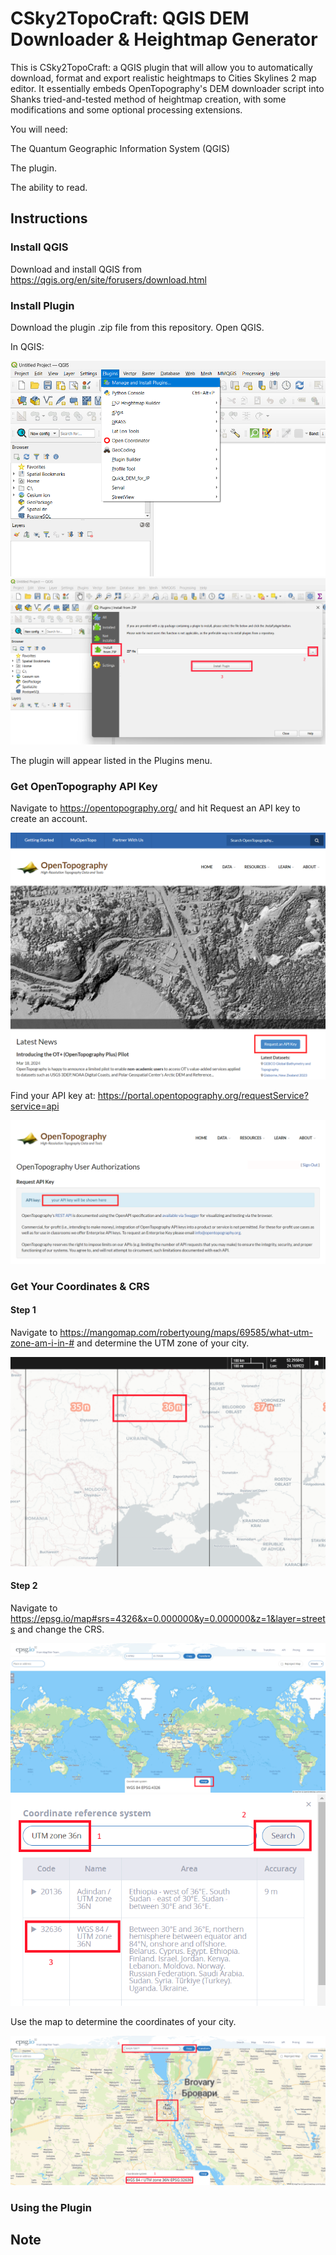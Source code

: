 # CSky2TopoCraft: QGIS DEM Downloader & Heightmap Generator
This is CSky2TopoCraft: a QGIS plugin that will allow you to automatically download, format and export realistic heightmaps to Cities Skylines 2 map editor. It essentially embeds OpenTopography's DEM downloader script into Shanks tried-and-tested method of heightmap creation, with some modifications and some optional processing extensions.

You will need:

The Quantum Geographic Information System (QGIS)

The plugin.

The ability to read.



## Instructions

### Install QGIS
Download and install QGIS from https://qgis.org/en/site/forusers/download.html
### Install Plugin
Download the plugin .zip file from this repository. Open QGIS.

In QGIS:

![maiplugin](images/maiplugin.png)
![insfromzip](images/insfromzip.png)

The plugin will appear listed in the Plugins menu.

### Get OpenTopography API Key
Navigate to https://opentopography.org/ and hit Request an API key to create an account.

![otrequestapikey](images/otrequestapikey.png)

Find your API key at: https://portal.opentopography.org/requestService?service=api

![otapikey](images/otapikey.png)

### Get Your Coordinates & CRS
#### Step 1
Navigate to https://mangomap.com/robertyoung/maps/69585/what-utm-zone-am-i-in-# and determine the UTM zone of your city.

![findutm](images/findutm.png)

#### Step 2
Navigate to https://epsg.io/map#srs=4326&x=0.000000&y=0.000000&z=1&layer=streets and change the CRS.

![changecrs](images/epsgchangecrs.png)
![epsgselectcrs](images/epsgselectcrs.png)

Use the map to determine the coordinates of your city.

![findcoord](images/findcoord.png)
### Using the Plugin
## Note

